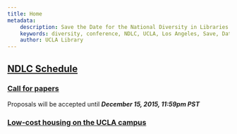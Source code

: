 ```yaml
---
title: Home
metadata:
    description: Save the Date for the National Diversity in Libraries Conference (NDLC) 2016 UCLA, Los Angeles, California where library staff discuss issues relating to diversity.
    keywords: diversity, conference, NDLC, UCLA, Los Angeles, Save, Date, national, 2016, what is diversity, diversity committee
    author: UCLA Library
---
```


## [NDLC Schedule](../02.program/02.ndlc-schedule/program.md)

### [Call for papers](NDLC_CFP.pdf)
  Proposals will be accepted until **_December 15, 2015, 11:59pm PST_**
  
### [Low-cost housing on the UCLA campus](../04.venue/venue.md)

